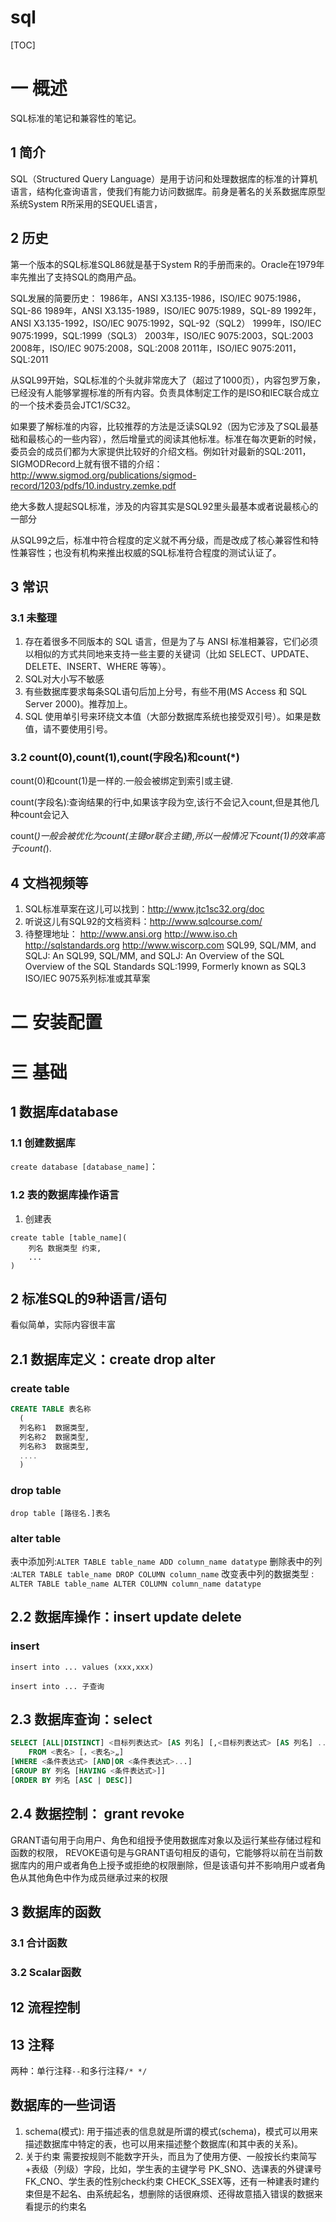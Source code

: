 # sql
[TOC]

# 一 概述
SQL标准的笔记和兼容性的笔记。

## 1 简介
SQL（Structured Query Language）是用于访问和处理数据库的标准的计算机语言，结构化查询语言，使我们有能力访问数据库。前身是著名的关系数据库原型系统System R所采用的SEQUEL语言，

## 2 历史
第一个版本的SQL标准SQL86就是基于System R的手册而来的。Oracle在1979年率先推出了支持SQL的商用产品。

SQL发展的简要历史：
1986年，ANSI X3.135-1986，ISO/IEC 9075:1986，SQL-86
1989年，ANSI X3.135-1989，ISO/IEC 9075:1989，SQL-89
1992年，ANSI X3.135-1992，ISO/IEC 9075:1992，SQL-92（SQL2）
1999年，ISO/IEC 9075:1999，SQL:1999（SQL3）
2003年，ISO/IEC 9075:2003，SQL:2003
2008年，ISO/IEC 9075:2008，SQL:2008
2011年，ISO/IEC 9075:2011，SQL:2011

从SQL99开始，SQL标准的个头就非常庞大了（超过了1000页），内容包罗万象，已经没有人能够掌握标准的所有内容。负责具体制定工作的是ISO和IEC联合成立的一个技术委员会JTC1/SC32。

如果要了解标准的内容，比较推荐的方法是泛读SQL92（因为它涉及了SQL最基础和最核心的一些内容），然后增量式的阅读其他标准。标准在每次更新的时候，委员会的成员们都为大家提供比较好的介绍文档。例如针对最新的SQL:2011，SIGMODRecord上就有很不错的介绍：http://www.sigmod.org/publications/sigmod-record/1203/pdfs/10.industry.zemke.pdf

绝大多数人提起SQL标准，涉及的内容其实是SQL92里头最基本或者说最核心的一部分

从SQL99之后，标准中符合程度的定义就不再分级，而是改成了核心兼容性和特性兼容性；也没有机构来推出权威的SQL标准符合程度的测试认证了。

## 3 常识
### 3.1 未整理
1. 存在着很多不同版本的 SQL 语言，但是为了与 ANSI 标准相兼容，它们必须以相似的方式共同地来支持一些主要的关键词（比如 SELECT、UPDATE、DELETE、INSERT、WHERE 等等）。
2. SQL对大小写不敏感
3. 有些数据库要求每条SQL语句后加上分号，有些不用(MS Access 和 SQL Server 2000)。推荐加上。
4. SQL 使用单引号来环绕文本值（大部分数据库系统也接受双引号）。如果是数值，请不要使用引号。

### 3.2 count(0),count(1),count(字段名)和count(*)
count(0)和count(1)是一样的.一般会被绑定到索引或主键.

count(字段名):查询结果的行中,如果该字段为空,该行不会记入count,但是其他几种count会记入

count(*)一般会被优化为count(主键or联合主键),所以一般情况下count(1)的效率高于count(*).

## 4 文档视频等
1. SQL标准草案在这儿可以找到：http://www.jtc1sc32.org/doc
2. 听说这儿有SQL92的文档资料：http://www.sqlcourse.com/
3. 待整理地址：
    http://www.ansi.org
    http://www.iso.ch
    http://sqlstandards.org
    http://www.wiscorp.com
    SQL99, SQL/MM, and SQLJ: An SQL99, SQL/MM, and SQLJ: An Overview of the SQL Overview of the SQL Standards
    SQL:1999, Formerly known as SQL3
    ISO/IEC 9075系列标准或其草案 

# 二 安装配置

# 三 基础

## 1 数据库database
### 1.1 创建数据库
`create database [database_name]`：

### 1.2 表的数据库操作语言
1. 创建表
```
create table [table_name](
    列名 数据类型 约束,
    ...
)
```
## 2 标准SQL的9种语言/语句
看似简单，实际内容很丰富

## 2.1 数据库定义：create drop alter
### create table
```sql
CREATE TABLE 表名称
  (
  列名称1  数据类型,
  列名称2  数据类型,
  列名称3  数据类型,
  ....
  )
```

### drop table
`drop table [路径名.]表名`

### alter table
表中添加列:`ALTER TABLE table_name ADD column_name datatype`
 删除表中的列 :`ALTER TABLE table_name DROP COLUMN column_name`
改变表中列的数据类型 : `ALTER TABLE table_name ALTER COLUMN column_name datatype`

## 2.2 数据库操作：insert update delete
### insert 
`insert into ... values (xxx,xxx)`

`insert into ... 子查询`

## 2.3 数据库查询：select
```sql
SELECT [ALL|DISTINCT] <目标列表达式> [AS 列名] [,<目标列表达式> [AS 列名] ...] 
    FROM <表名> [，<表名>„] 
[WHERE <条件表达式> [AND|OR <条件表达式>...]      
[GROUP BY 列名 [HAVING <条件表达式>]] 
[ORDER BY 列名 [ASC | DESC]]
```

## 2.4 数据控制： grant revoke
GRANT语句用于向用户、角色和组授予使用数据库对象以及运行某些存储过程和函数的权限， REVOKE语句是与GRANT语句相反的语句，它能够将以前在当前数据库内的用户或者角色上授予或拒绝的权限删除，但是该语句并不影响用户或者角色从其他角色中作为成员继承过来的权限


## 3 数据库的函数
### 3.1 合计函数
### 3.2 Scalar函数


## 12 流程控制


## 13 注释
两种：单行注释`--`和多行注释`/* */`

## 数据库的一些词语
1. schema(模式):
用于描述表的信息就是所谓的模式(schema)，模式可以用来描述数据库中特定的表，也可以用来描述整个数据库(和其中表的关系)。
2. 关于约束
需要按规则不能数字开头，而且为了使用方便、一般按长约束简写+表级（列级）字段，比如，学生表的主键学号 PK_SNO、选课表的外键课号 FK_CNO、学生表的性别check约束 CHECK_SSEX等，还有一种建表时建约束但是不起名、由系统起名，想删除的话很麻烦、还得故意插入错误的数据来看提示的约束名
<!--
1. isnull（exp,value）:  
类似三木运算符，如果exp为null，返回value，否则返回exp；value和exp类型相同
2. order by:  
有多个列的时候，可以用数字序列去代替列（从1开始）
3. 日期  
查找区间中的日期时可以用大于小于，也可以用between
-->